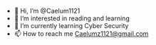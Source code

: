 - 👋 Hi, I’m @Caelum1121
- 👀 I’m interested in  reading and learning
- 🌱 I’m currently learning Cyber Security
- 📫 How to reach me Caelumz1121@gmail.com


